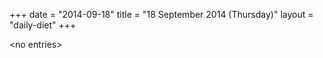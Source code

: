 +++
date = "2014-09-18"
title = "18 September 2014 (Thursday)"
layout = "daily-diet"
+++

\<no entries\>